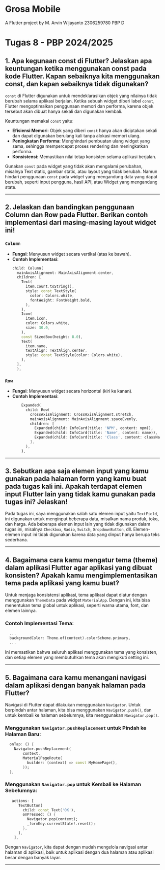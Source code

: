# Grosa Mobile

A Flutter project by 
M. Arvin Wijayanto
2306259780
PBP D

# Tugas 8 - PBP 2024/2025
## 1. Apa kegunaan const di Flutter? Jelaskan apa keuntungan ketika menggunakan const pada kode Flutter. Kapan sebaiknya kita menggunakan const, dan kapan sebaiknya tidak digunakan?

`const` di Flutter digunakan untuk mendeklarasikan objek yang nilainya tidak berubah selama aplikasi berjalan. Ketika sebuah widget diberi label `const`, Flutter mengoptimalkan penggunaan memori dan performa, karena objek tersebut akan dibuat hanya sekali dan digunakan kembali.

Keuntungan memakai `const` yaitu:
- **Efisiensi Memori**: Objek yang diberi `const` hanya akan diciptakan sekali dan dapat digunakan berulang kali tanpa alokasi memori ulang.
- **Peningkatan Performa**: Menghindari pembuatan ulang widget yang sama, sehingga mempercepat proses rendering dan meningkatkan performa.
- **Konsistensi**: Memastikan nilai tetap konsisten selama aplikasi berjalan.

Gunakan `const` pada widget yang tidak akan mengalami perubahan, misalnya Text static, gambar static, atau layout yang tidak berubah. Namun hindari penggunaan `const` pada widget yang mengandung data yang dapat berubah, seperti input pengguna, hasil API, atau Widget yang mengandung state.

---

## 2. Jelaskan dan bandingkan penggunaan Column dan Row pada Flutter. Berikan contoh implementasi dari masing-masing layout widget ini!
### `Column`
- **Fungsi**: Menyusun widget secara vertikal (atas ke bawah).
- **Contoh Implementasi**:
  ```dart
  child: Column(
    mainAxisAlignment: MainAxisAlignment.center,
    children: [
      Text(
        item.count.toString(),
        style: const TextStyle(
          color: Colors.white,
          fontWeight: FontWeight.bold,
        ),
      ),
      Icon(
        item.icon,
        color: Colors.white,
        size: 30.0,
      ),
      const SizedBox(height: 8.0),
      Text(
        item.name,
        textAlign: TextAlign.center,
        style: const TextStyle(color: Colors.white),
      ),
    ],
    ),
  ```

### `Row`
- **Fungsi**: Menyusun widget secara horizontal (kiri ke kanan).
- **Contoh Implementasi**:
  ```dart
      Expanded(
        child: Row(
          crossAxisAlignment: CrossAxisAlignment.stretch,
          mainAxisAlignment: MainAxisAlignment.spaceEvenly,
          children: [
            Expanded(child: InfoCard(title: 'NPM', content: npm)),
            Expanded(child: InfoCard(title: 'Name', content: name)),
            Expanded(child: InfoCard(title: 'Class', content: className)),
          ],
        ),
      ),
  ```
---

## 3. Sebutkan apa saja elemen input yang kamu gunakan pada halaman form yang kamu buat pada tugas kali ini. Apakah terdapat elemen input Flutter lain yang tidak kamu gunakan pada tugas ini? Jelaskan!
Pada tugas ini, saya menggunakan salah satu elemen input yaitu `TextField`, ini digunakan untuk menginput beberapa data, misalkan nama produk, toko, dan harga. Ada beberapa elemen input lain yang tidak digunakan dalam tugas ini, misalnya `Checkbox`, `Radio`, `Switch`, `DropdownButton`, dll. Elemen-elemen input ini tidak digunakan karena data yang dinput hanya berupa teks sederhana.

---

## 4. Bagaimana cara kamu mengatur tema (theme) dalam aplikasi Flutter agar aplikasi yang dibuat konsisten? Apakah kamu mengimplementasikan tema pada aplikasi yang kamu buat?

Untuk menjaga konsistensi aplikasi, tema aplikasi dapat diatur dengan menggunakan `ThemeData` pada widget `MaterialApp`. Dengan ini, kita bisa menentukan tema global untuk aplikasi, seperti warna utama, font, dan elemen lainnya.

### Contoh Implementasi Tema:
```dart
  ...
  backgroundColor: Theme.of(context).colorScheme.primary,
  ...
```

Ini memastikan bahwa seluruh aplikasi menggunakan tema yang konsisten, dan setiap elemen yang membutuhkan tema akan mengikuti setting ini.

---

## 5. Bagaimana cara kamu menangani navigasi dalam aplikasi dengan banyak halaman pada Flutter?

Navigasi di Flutter dapat dilakukan menggunakan `Navigator`. Untuk berpindah antar halaman, kita bisa menggunakan `Navigator.push()`, dan untuk kembali ke halaman sebelumnya, kita menggunakan `Navigator.pop()`.

### Menggunakan `Navigator.pushReplacement` untuk Pindah ke Halaman Baru:
```dart
  onTap: () {
    Navigator.pushReplacement(
        context,
        MaterialPageRoute(
          builder: (context) => const MyHomePage(),
        ));
  },
```

### Menggunakan `Navigator.pop` untuk Kembali ke Halaman Sebelumnya:
```dart
   actions: [
      TextButton(
        child: const Text('OK'),
        onPressed: () {
          Navigator.pop(context);
          _formKey.currentState!.reset();
        },
      ),
    ],
```

Dengan `Navigator`, kita dapat dengan mudah mengelola navigasi antar halaman di aplikasi, baik untuk aplikasi dengan dua halaman atau aplikasi besar dengan banyak layar.

---